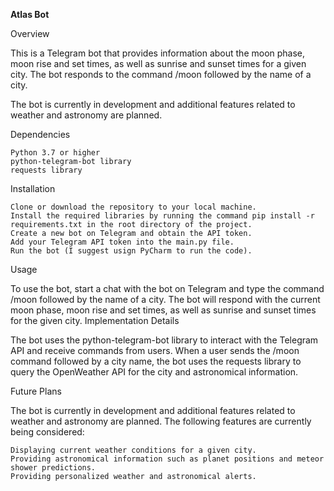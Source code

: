 **Atlas Bot**

Overview

This is a Telegram bot that provides information about the moon phase, moon rise and set times, as well as sunrise and sunset times for a given city. The bot responds to the command /moon followed by the name of a city.

The bot is currently in development and additional features related to weather and astronomy are planned.

Dependencies

    Python 3.7 or higher
    python-telegram-bot library
    requests library

Installation

    Clone or download the repository to your local machine.
    Install the required libraries by running the command pip install -r requirements.txt in the root directory of the project.
    Create a new bot on Telegram and obtain the API token.
    Add your Telegram API token into the main.py file.
    Run the bot (I suggest usign PyCharm to run the code).

Usage

To use the bot, start a chat with the bot on Telegram and type the command /moon followed by the name of a city. The bot will respond with the current moon phase, moon rise and set times, as well as sunrise and sunset times for the given city.
Implementation Details

The bot uses the python-telegram-bot library to interact with the Telegram API and receive commands from users. When a user sends the /moon command followed by a city name, the bot uses the requests library to query the OpenWeather API for the city and astronomical information. 

Future Plans

The bot is currently in development and additional features related to weather and astronomy are planned. The following features are currently being considered:

    Displaying current weather conditions for a given city.
    Providing astronomical information such as planet positions and meteor shower predictions.
    Providing personalized weather and astronomical alerts.
